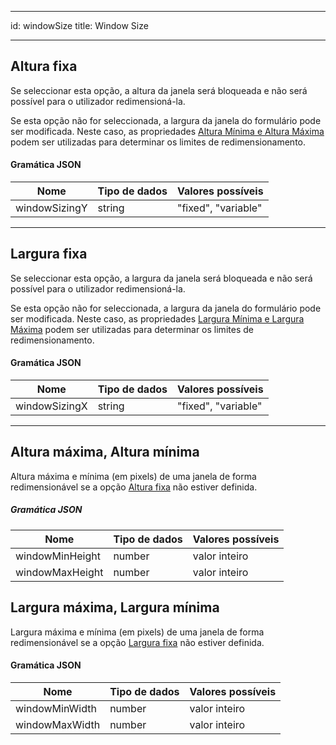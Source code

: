 - - -
id: windowSize title: Window Size
- - -


## Altura fixa


Se seleccionar esta opção, a altura da janela será bloqueada e não será possível para o utilizador redimensioná-la.

Se esta opção não for seleccionada, a largura da janela do formulário pode ser modificada. Neste caso, as propriedades [Altura Mínima e Altura Máxima](#maximum-height-minimum-height) podem ser utilizadas para determinar os limites de redimensionamento.


#### Gramática JSON

| Nome          | Tipo de dados | Valores possíveis   |
| ------------- | ------------- | ------------------- |
| windowSizingY | string        | "fixed", "variable" |


---

## Largura fixa


Se seleccionar esta opção, a largura da janela será bloqueada e não será possível para o utilizador redimensioná-la.

Se esta opção não for seleccionada, a largura da janela do formulário pode ser modificada. Neste caso, as propriedades [Largura Mínima e Largura Máxima](#maximum-width-minimum-width) podem ser utilizadas para determinar os limites de redimensionamento.


#### Gramática JSON

| Nome          | Tipo de dados | Valores possíveis   |
| ------------- | ------------- | ------------------- |
| windowSizingX | string        | "fixed", "variable" |

---



## Altura máxima, Altura mínima

Altura máxima e mínima (em pixels) de uma janela de forma redimensionável se a opção [Altura fixa](#fixed-height) não estiver definida.

##### Gramática JSON

| Nome            | Tipo de dados | Valores possíveis |
| --------------- | ------------- | ----------------- |
| windowMinHeight | number        | valor inteiro     |
| windowMaxHeight | number        | valor inteiro     |


## Largura máxima, Largura mínima

Largura máxima e mínima (em pixels) de uma janela de forma redimensionável se a opção [Largura fixa](#fixed-width) não estiver definida.


#### Gramática JSON

| Nome           | Tipo de dados | Valores possíveis |
| -------------- | ------------- | ----------------- |
| windowMinWidth | number        | valor inteiro     |
| windowMaxWidth | number        | valor inteiro     |

